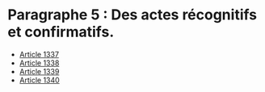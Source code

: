 # Paragraphe 5 : Des actes récognitifs et confirmatifs.

- [Article 1337](article-1337.md)
- [Article 1338](article-1338.md)
- [Article 1339](article-1339.md)
- [Article 1340](article-1340.md)
